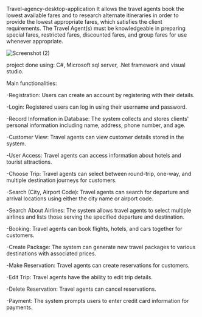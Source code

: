 Travel-agency-desktop-application
It allows the travel agents book the lowest available fares and to research alternate itineraries in order to provide the lowest appropriate fares, which satisfies the client requirements. The Travel Agent(s) must be knowledgeable in preparing special fares, restricted fares, discounted fares, and group fares for use whenever appropriate.

![Screenshot (2)](https://github.com/MalakShalaby/Travel-agency-desktop-application/assets/142336865/2d8abda6-b9d2-4a88-8f69-0729551a3970)

project done using:
C#, Microsoft sql server, .Net framework and visual studio.

Main functionalities:

-Registration: Users can create an account by registering with their details.

-Login: Registered users can log in using their username and password.

-Record Information in Database: The system collects and stores clients' personal information including name, address, phone number, and age.

-Customer View: Travel agents can view customer details stored in the system.

-User Access: Travel agents can access information about hotels and tourist attractions.

-Choose Trip: Travel agents can select between round-trip, one-way, and multiple destination journeys for customers.

-Search (City, Airport Code): Travel agents can search for departure and arrival locations using either the city name or airport code.

-Search About Airlines: The system allows travel agents to select multiple airlines and lists those serving the specified departure and destination.

-Booking: Travel agents can book flights, hotels, and cars together for customers.

-Create Package: The system can generate new travel packages to various destinations with associated prices.

-Make Reservation: Travel agents can create reservations for customers.

-Edit Trip: Travel agents have the ability to edit trip details.

-Delete Reservation: Travel agents can cancel reservations.

-Payment: The system prompts users to enter credit card information for payments.

